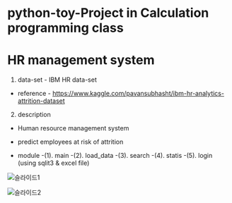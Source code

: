 # python-toy-Project in Calculation programming class 

# HR management system

1. data-set - IBM HR data-set  
- reference - https://www.kaggle.com/pavansubhasht/ibm-hr-analytics-attrition-dataset 


2. description
- Human resource management system
- predict employees at risk of attrition


- module
-(1). main
-(2). load_data
-(3). search
-(4). statis
-(5). login (using sqlit3 & excel file)


![슬라이드1](https://user-images.githubusercontent.com/54028026/81947909-11428e00-963c-11ea-9535-266ef9177efa.PNG)


![슬라이드2](https://user-images.githubusercontent.com/54028026/81948235-7b5b3300-963c-11ea-8917-d633bcd50a2a.PNG)

